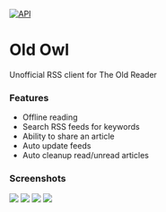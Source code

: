 [![API](https://img.shields.io/badge/API-21%2B-blue.svg?style=flat)](https://android-arsenal.com/api?level=21)

Old Owl
=======

Unofficial RSS client for The Old Reader

### Features

* Offline reading
* Search RSS feeds for keywords
* Ability to share an article
* Auto update feeds
* Auto cleanup read/unread articles

### Screenshots

![](screenshots/promo_1.jpg)
![](screenshots/promo_2.jpg)
![](screenshots/promo_3.jpg)
![](screenshots/promo_4.jpg)
